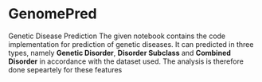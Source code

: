 # GenomePred
Genetic Disease Prediction The given notebook contains the code implementation for prediction of genetic diseases. It can predicted in three types, namely **Genetic Disorder**, **Disorder Subclass** and **Combined Disorder** in accordance with the dataset used. The analysis is therefore done sepeartely for these features
